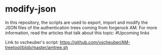 # modify-json
In this repository, the scripts are used to export, import and modify the JSON files of the authentication trees coming from forgerock AM. For more information, read the articles that talk about this topic: #Upcoming links 

Link to vscheuber's script: https://github.com/vscheuber/AM-treetool/blob/master/amtree.sh
